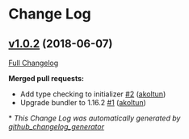 # Change Log

## [v1.0.2](https://github.com/akoltun/typed_array/tree/v1.0.2) (2018-06-07)
[Full Changelog](https://github.com/akoltun/typed_array/compare/v1.0.1...v1.0.2)

**Merged pull requests:**

- Add type checking to initializer [\#2](https://github.com/akoltun/typed_array/pull/2) ([akoltun](https://github.com/akoltun))
- Upgrade bundler to 1.16.2 [\#1](https://github.com/akoltun/typed_array/pull/1) ([akoltun](https://github.com/akoltun))



\* *This Change Log was automatically generated by [github_changelog_generator](https://github.com/skywinder/Github-Changelog-Generator)*